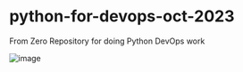 # python-for-devops-oct-2023
From Zero Repository for doing Python DevOps work

![image](https://github.com/vandopha/python-for-devops-oct-2023/assets/26361825/46e7ed80-fdc4-4903-b1d5-0f9dd66d4841)
